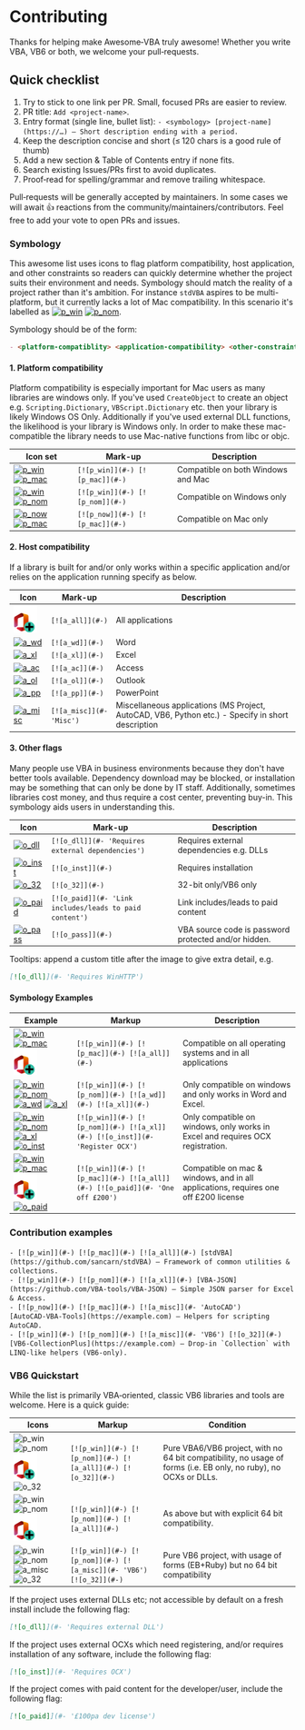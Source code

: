 # Contributing

Thanks for helping make Awesome‑VBA truly awesome!  Whether you write VBA, VB6 or both, we welcome your pull‑requests.

## Quick checklist

1. Try to stick to one link per PR. Small, focused PRs are easier to review.
2. PR title: `Add <project‑name>`.
3. Entry format (single line, bullet list):
   `- <symbology> [project‑name](https://…) – Short description ending with a period.`
4. Keep the description concise and short (≤ 120 chars is a good rule of thumb)
5. Add a new section & Table of Contents entry if none fits.
6. Search existing Issues/PRs first to avoid duplicates.
7. Proof‑read for spelling/grammar and remove trailing whitespace.

Pull‑requests will be generally accepted by maintainers. In some cases we will await 👍 reactions from the community/maintainers/contributors. Feel free to add your vote to open PRs and issues.

### Symbology

This awesome list uses icons to flag platform compatibility, host application, and other constraints so readers can quickly determine whether the project suits their environment and needs. Symbology should match the reality of a project rather than it's ambition. For instance `stdVBA` aspires to be multi-platform, but it currently lacks a lot of Mac compatibility. In this scenario it's labelled as [![p_win]](#-) [![p_nom]](#-).

Symbology should be of the form:

```md
- <platform-compatiblity> <application-compatibility> <other-constraints> [<Title>](...) - <Description>
```

#### 1. Platform compatibility

Platform compatibility is especially important for Mac users as many libraries are windows only. If you've used `CreateObject` to create an object e.g. `Scripting.Dictionary`, `VBScript.Dictionary` etc. then your library is likely Windows OS Only. Additionally if you've used external DLL functions, the likelihood is your library is Windows only. In order to make these mac-compatible the library needs to use Mac-native functions from libc or objc.

| Icon set                      | Mark-up                         | Description                        |
|-------------------------------|---------------------------------|------------------------------------|
| [![p_win]](#-) [![p_mac]](#-) | `[![p_win]](#-) [![p_mac]](#-)` | Compatible on both Windows and Mac |
| [![p_win]](#-) [![p_nom]](#-) | `[![p_win]](#-) [![p_nom]](#-)` | Compatible on Windows only         |
| [![p_now]](#-) [![p_mac]](#-) | `[![p_now]](#-) [![p_mac]](#-)` | Compatible on Mac only             |

#### 2. Host compatibility 

If a library is built for and/or only works within a specific application and/or relies on the application running specify as below.

| Icon                          | Mark-up                         | Description                        |
|-------------------------------|---------------------------------|------------------------------------|
| [![a_all]](#-)                | `[![a_all]](#-)`                | All applications                   |
| [![a_wd]](#-)                 | `[![a_wd]](#-)`                 | Word                               |
| [![a_xl]](#-)                 | `[![a_xl]](#-)`                 | Excel                              |
| [![a_ac]](#-)                 | `[![a_ac]](#-)`                 | Access                             |
| [![a_ol]](#-)                 | `[![a_ol]](#-)`                 | Outlook                            |
| [![a_pp]](#-)                 | `[![a_pp]](#-)`                 | PowerPoint                         |
| [![a_misc]](#- 'Misc')        | `[![a_misc]](#- 'Misc')`        | Miscellaneous applications (MS Project, AutoCAD, VB6, Python etc.) - Specify in short description |

#### 3. Other flags

Many people use VBA in business environments because they don't have better tools available. Dependency download may be blocked, or installation may be something that can only be done by IT staff. Additionally, sometimes libraries cost money, and thus require a cost center, preventing buy-in. This symbology aids users in understanding this.

| Icon                                                  | Mark-up                                                    | Description                                           |
|-------------------------------------------------------|------------------------------------------------------------|-------------------------------------------------------|
| [![o_dll]](#- 'Requires external dependencies')       | `[![o_dll]](#- 'Requires external dependencies')`          | Requires external dependencies e.g. DLLs              |
| [![o_inst]](#-)                                       | `[![o_inst]](#-)`                                          | Requires installation                                 |
| [![o_32]](#-)                                         | `[![o_32]](#-)`                                            | 32-bit only/VB6 only                                  |
| [![o_paid]](#- 'Link includes/leads to paid content') | `[![o_paid]](#- 'Link includes/leads to paid content')`    | Link includes/leads to paid content                   |
| [![o_pass]](#-)                                       | `[![o_pass]](#-)`                                          | VBA source code is password protected and/or hidden.  |

Tooltips: append a custom title after the image to give extra detail, e.g.

```md
[![o_dll]](#- 'Requires WinHTTP')
```

#### Symbology Examples

| Example                                                                     | Markup                                                                       | Description                                                                    |
|-----------------------------------------------------------------------------|------------------------------------------------------------------------------|--------------------------------------------------------------------------------|
| [![p_win]](#-) [![p_mac]](#-) [![a_all]](#-)                                | `[![p_win]](#-) [![p_mac]](#-) [![a_all]](#-)`                               | Compatible on all operating systems and in all applications                    |
| [![p_win]](#-) [![p_nom]](#-) [![a_wd]](#-) [![a_xl]](#-)                   | `[![p_win]](#-) [![p_nom]](#-) [![a_wd]](#-) [![a_xl]](#-)`                  | Only compatible on windows and only works in Word and Excel.                   |
| [![p_win]](#-) [![p_nom]](#-) [![a_xl]](#-) [![o_inst]](#- 'Register OCX')  | `[![p_win]](#-) [![p_nom]](#-) [![a_xl]](#-) [![o_inst]](#- 'Register OCX')` | Only compatible on windows, only works in Excel and requires OCX registration. |
| [![p_win]](#-) [![p_mac]](#-) [![a_all]](#-) [![o_paid]](#- 'One off £200') | `[![p_win]](#-) [![p_mac]](#-) [![a_all]](#-) [![o_paid]](#- 'One off £200')`| Compatible on mac & windows, and in all applications, requires one off £200 license |


### Contribution examples

```
- [![p_win]](#-) [![p_mac]](#-) [![a_all]](#-) [stdVBA](https://github.com/sancarn/stdVBA) – Framework of common utilities & collections.
- [![p_win]](#-) [![p_nom]](#-) [![a_xl]](#-) [VBA‑JSON](https://github.com/VBA‑tools/VBA‑JSON) – Simple JSON parser for Excel & Access.
- [![p_now]](#-) [![p_mac]](#-) [![a_misc]](#- 'AutoCAD') [AutoCAD‑VBA‑Tools](https://example.com) – Helpers for scripting AutoCAD.
- [![p_win]](#-) [![p_nom]](#-) [![a_misc]](#- 'VB6') [![o_32]](#-) [VB6‑CollectionPlus](https://example.com) – Drop‑in `Collection` with LINQ‑like helpers (VB6‑only).
```

### VB6 Quickstart

While the list is primarily VBA‑oriented, classic VB6 libraries and tools are welcome. Here is a quick guide:

| Icons                               | Markup                                                              | Condition |
|-------------------------------------|---------------------------------------------------------------------|------------------------------------------------------|
| ![p_win] ![p_nom] ![a_all] ![o_32]  | `[![p_win]](#-) [![p_nom]](#-) [![a_all]](#-) [![o_32]](#-)`        | Pure VBA6/VB6 project, with no 64 bit compatibility, no usage of forms (i.e. EB only, no ruby), no OCXs or DLLs. |
| ![p_win] ![p_nom] ![a_all]          | `[![p_win]](#-) [![p_nom]](#-) [![a_all]](#-)`                      | As above but with explicit 64 bit compatibility.     |
| ![p_win] ![p_nom] ![a_misc] ![o_32] | `[![p_win]](#-) [![p_nom]](#-) [![a_misc]](#- 'VB6') [![o_32]](#-)` | Pure VB6 project, with usage of forms (EB+Ruby) but no 64 bit compatibility |

If the project uses external DLLs etc; not accessible by default on a fresh install include the following flag:

```md
[![o_dll]](#- 'Requires external DLL')
```

If the project uses external OCXs which need registering, and/or requires installation of any software, include the following flag:

```md
[![o_inst]](#- 'Requires OCX')
```

If the project comes with paid content for the developer/user, include the following flag:

```md
[![o_paid]](#- '£100pa dev license')
```




<!-- Linker -->

[p_win]: ./resources/WindowsLogo.svg 'Windows'
[p_mac]: ./resources/AppleLogo.svg 'Mac'
[p_now]: ./resources/NotApplicable.svg 'Not Windows'
[p_nom]: ./resources/NotApplicable.svg 'Not Mac'

[a_all]: ./resources/OfficeLogoPlus.svg 'All applications'
[a_wd]: ./resources/WordLogo.svg 'Word'
[a_xl]: ./resources/ExcelLogo.svg 'Excel'
[a_ac]: ./resources/AccessLogo.svg 'Access'
[a_ol]: ./resources/OutlookLogo.svg 'Outlook'
[a_pp]: ./resources/PowerPointLogo.svg 'PowerPoint'
[a_misc]: ./resources/Duck.svg

[o_32]: ./resources/32-Bit.svg '32-bit only'
[o_pass]: ./resources/Padlock.svg 'VBA is password protected'
[o_dll]: ./resources/Dependencies.svg
[o_inst]: ./resources/Installation.svg 'Requires installation'
[o_paid]: ./resources/Money.svg